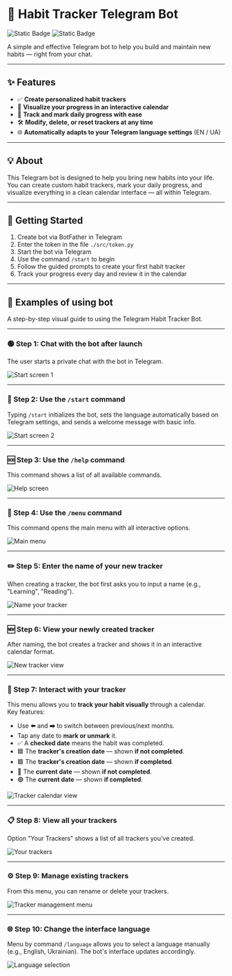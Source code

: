 # 📱 Habit Tracker Telegram Bot


![Static Badge](https://img.shields.io/badge/python-3.10-orange)
![Static Badge](https://img.shields.io/badge/aiogram-2.25.2-blue)

A simple and effective Telegram bot to help you build and maintain new habits — right from your chat.

---

## ✨ Features

- ✅ **Create personalized habit trackers**
- 📅 **Visualize your progress in an interactive calendar**
- 🔁 **Track and mark daily progress with ease**
- 🛠 **Modify, delete, or reset trackers at any time**
- 🌐 **Automatically adapts to your Telegram language settings** (EN / UA)

---

## 💡 About

This Telegram bot is designed to help you bring new habits into your life.  
You can create custom habit trackers, mark your daily progress, and visualize everything in a clean calendar interface — all within Telegram.


---

## 🚀 Getting Started

1. Create bot via BotFather in Telegram
2. Enter the token in the file `./src/token.py`
3. Start the bot via Telegram
4. Use the command `/start` to begin
5. Follow the guided prompts to create your first habit tracker
6. Track your progress every day and review it in the calendar

---

## 📌 Examples of using bot

A step-by-step visual guide to using the Telegram Habit Tracker Bot.

---

### 🟢 Step 1: Chat with the bot after launch

The user starts a private chat with the bot in Telegram.

![Start screen 1](src/documentation/images/sc_start1.png)

---

### 🚀 Step 2: Use the `/start` command

Typing `/start` initializes the bot, sets the language automatically based on Telegram settings, and sends a welcome message with basic info.

![Start screen 2](src/documentation/images/sc_start2.png)

---

### 🆘 Step 3: Use the `/help` command

This command shows a list of all available commands.

![Help screen](src/documentation/images/sc_help.png)

---

### 📖 Step 4: Use the `/menu` command

This command opens the main menu with all interactive options.

![Main menu](src/documentation/images/sc_menu.png)

---

### ✏️ Step 5: Enter the name of your new tracker

When creating a tracker, the bot first asks you to input a name (e.g., "Learning", "Reading").

![Name your tracker](src/documentation/images/sc_name.png)

---

### 🆕 Step 6: View your newly created tracker

After naming, the bot creates a tracker and shows it in an interactive calendar format.

![New tracker view](src/documentation/images/sc_tracker_new.png)

---

### 📅 Step 7: Interact with your tracker

This menu allows you to **track your habit visually** through a calendar.  
Key features:

- Use **⬅️** and **➡️** to switch between previous/next months.
- Tap any date to **mark or unmark** it.
- ✅ A **checked date** means the habit was completed.
- 🟦 The **tracker's creation date** — shown **if not completed**.
- 🟩 The **tracker's creation date** — shown **if completed**.
- 🔴 The **current date** — shown **if not completed**.
- 🟢 The **current date** — shown **if completed**.

![Tracker calendar view](src/documentation/images/sc_tracker_view.png)

---

### 📋 Step 8: View all your trackers

Option "Your Trackers" shows a list of all trackers you’ve created.

![Your trackers](src/documentation/images/sc_tracker_yours.png)

---

### ⚙️ Step 9: Manage existing trackers

From this menu, you can rename or delete your trackers.

![Tracker management menu](src/documentation/images/sc_tracker_menu.png)

---

### 🌐 Step 10: Change the interface language

Menu by command `/language` allows you to select a language manually (e.g., English, Ukrainian). The bot's interface updates accordingly.

![Language selection](src/documentation/images/sc_language.png)
